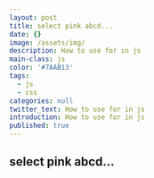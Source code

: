 ```yaml
---
layout: post
title: select pink abcd...
date: {}
image: /assets/img/
description: How to use for in js
main-class: js
color: '#7AAB13'
tags:
  - js
  - css
categories: null
twitter_text: How to use for in js
introduction: How to use for in js
published: true
---
```


## select pink abcd...


<script src="https://gist.github.com/HowieWang/47eb8c9d7d498cdfcf96244e85f05bc4.js"></script>

